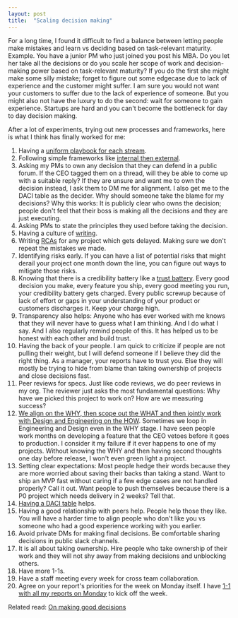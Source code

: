 ```yaml
---
layout: post
title:  "Scaling decision making"
---
```


For a long time, I found it difficult to find a balance between letting people make mistakes and learn vs deciding based on task-relevant maturity. Example. You have a junior PM who just joined you post his MBA. Do you let her take all the decisions or do you scale her scope of work and decision-making power based on task-relevant maturity? If you do the first she might make some silly mistake; forget to figure out some edgecase due to lack of experience and the customer might suffer. I am sure you would not want your customers to suffer due to the lack of experience of someone. But you might also not have the luxury to do the second: wait for someone to gain experience. Startups are hard and you can't become the bottleneck for day to day decision making.

After a lot of experiments, trying out new processes and frameworks, here is what I think has finally worked for me:

1. Having a [uniform playbook for each stream](https://manassaloi.com/2020/12/09/how-to-be-strategic.html).
2. Following simple frameworks like [internal then external](https://manassaloi.com/2021/02/02/internal-external.html).
3. Asking my PMs to own any decision that they can defend in a public forum. If the CEO tagged them on a thread, will they be able to come up with a suitable reply? If they are unsure and want me to own the decision instead, I ask them to DM me for alignment. I also get me to the DACI table as the decider. Why should someone take the blame for my decisions? Why this works: It is publicly clear who owns the decision; people don't feel that their boss is making all the decisions and they are just executing.
4. Asking PMs to state the principles they used before taking the decision.
5. Having a culture of [writing](https://manassaloi.com/2020/03/23/running-product-team.html).
6. Writing [RCAs](https://manassaloi.com/2020/03/29/retrospectives.html) for any project which gets delayed. Making sure we don't repeat the mistakes we made.
7. Identifying risks early. If you can have a list of potential risks that might derail your project one month down the line, you can figure out ways to mitigate those risks.
8. Knowing that there is a credibility battery like a [trust battery](https://writing-is-leading.medium.com/the-brilliant-trust-battery-58ec9fdac057). Every good decision you make, every feature you ship, every good meeting you run, your credibility battery gets charged. Every public screwup because of lack of effort or gaps in your understanding of your product or customers discharges it. Keep your charge high.
9. Transparency also helps: Anyone who has ever worked with me knows that they will never have to guess what I am thinking. And I do what I say. And I also regularly remind people of this. It has helped us to be honest with each other and build trust.
10. Having the back of your people. I am quick to criticize if people are not pulling their weight, but I will defend someone if I believe they did the right thing. As a manager, your reports have to trust you. Else they will mostly be trying to hide from blame than taking ownership of projects and close decisions fast.
11. Peer reviews for specs. Just like code reviews, we do peer reviews in my org. The reviewer just asks the most fundamental questions: Why have we picked this project to work on? How are we measuring success?
12. [We align on the WHY, then scope out the WHAT and then jointly work with Design and Engineering on the HOW](https://manassaloi.com/2021/01/13/planning-feature.html). Sometimes we loop in Engineering and Design even in the WHY stage. I have seen people work months on developing a feature that the CEO vetoes before it goes to production. I consider it my failure if it ever happens to one of my projects. Without knowing the WHY and then having second thoughts one day before release, I won't even green light a project.
13. Setting clear expectations: Most people hedge their words because they are more worried about saving their backs than taking a stand. Want to ship an MVP fast without caring if a few edge cases are not handled properly? Call it out. Want people to push themselves because there is a P0 project which needs delivery in 2 weeks? Tell that.
14. [Having a DACI table](https://docs.google.com/document/d/1sUX-sm5qZ474PCQQUpvdi3lvvmWPluqHOyfXz3xKL2M/edit?usp=sharing) helps.
15. Having a good relationship with peers help. People help those they like. You will have a harder time to align people who don't like you vs someone who had a good experience working with you earlier.
16. Avoid private DMs for making final decisions. Be comfortable sharing decisions in public slack channels.
17. It is all about taking ownership. Hire people who take ownership of their work and they will not shy away from making decisions and unblocking others.
18. Have more 1-1s.
19. Have a staff meeting every week for cross team collaboration.
20. Agree on your report's priorities for the week on Monday itself. I have [1-1 with all my reports on Monday](https://manassaloi.com/2020/01/28/one-on-ones.html) to kick off the week.

Related read: [On making good decisions](https://manassaloi.com/2020/04/29/decision-making.html)
